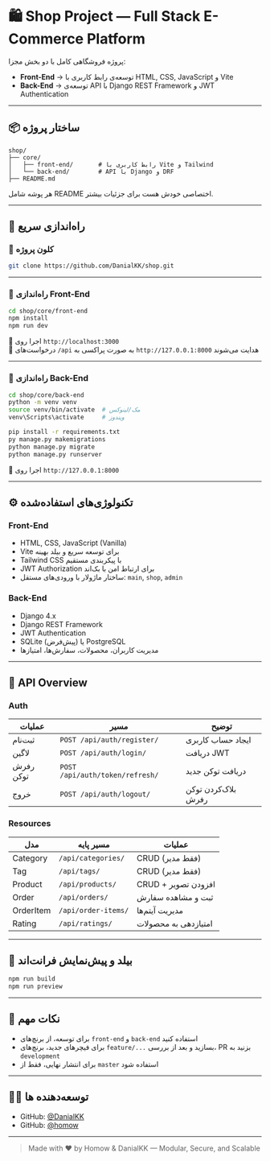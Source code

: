 # 🛍️ Shop Project — Full Stack E-Commerce Platform

پروژه فروشگاهی کامل با دو بخش مجزا:

- **Front-End** → توسعه‌ی رابط کاربری با HTML, CSS, JavaScript و Vite  
- **Back-End** → توسعه‌ی API با Django REST Framework و JWT Authentication

---

## 📦 ساختار پروژه

```
shop/
├── core/
│   ├── front-end/       # رابط کاربری با Vite و Tailwind
│   └── back-end/        # API با Django و DRF
├── README.md            
```

هر پوشه شامل README اختصاصی خودش هست برای جزئیات بیشتر.

---

## 🚀 راه‌اندازی سریع

### 🔹 کلون پروژه

```bash
git clone https://github.com/DanialKK/shop.git
```

---

### 🔹 راه‌اندازی Front-End

```bash
cd shop/core/front-end
npm install
npm run dev
```

📡 اجرا روی `http://localhost:3000`  
🔗 درخواست‌های `/api` به صورت پراکسی به `http://127.0.0.1:8000` هدایت می‌شوند

---

### 🔹 راه‌اندازی Back-End

```bash
cd shop/core/back-end
python -m venv venv
source venv/bin/activate  # مک/لینوکس
venv\Scripts\activate     # ویندوز

pip install -r requirements.txt
py manage.py makemigrations
python manage.py migrate
python manage.py runserver
```

📡 اجرا روی `http://127.0.0.1:8000`

---

## ⚙️ تکنولوژی‌های استفاده‌شده

### Front-End

- HTML, CSS, JavaScript (Vanilla)
- Vite برای توسعه سریع و بیلد بهینه
- Tailwind CSS با پیکربندی مستقیم
- JWT Authorization برای ارتباط امن با بک‌اند
- ساختار ماژولار با ورودی‌های مستقل: `main`, `shop`, `admin`

### Back-End

- Django 4.x
- Django REST Framework
- JWT Authentication
- SQLite (پیش‌فرض) یا PostgreSQL
- مدیریت کاربران، محصولات، سفارش‌ها، امتیازها

---

## 📡 API Overview

### Auth

| عملیات    | مسیر                            | توضیح               |
|-----------|---------------------------------|---------------------|
| ثبت‌نام   | `POST /api/auth/register/`      | ایجاد حساب کاربری   |
| لاگین     | `POST /api/auth/login/`         | دریافت JWT          |
| رفرش توکن | `POST /api/auth/token/refresh/` | دریافت توکن جدید    |
| خروج      | `POST /api/auth/logout/`        | بلاک‌کردن توکن رفرش |

### Resources

| مدل       | مسیر پایه           | عملیات               |
|-----------|---------------------|----------------------|
| Category  | `/api/categories/`  | CRUD (فقط مدیر)      |
| Tag       | `/api/tags/`        | CRUD (فقط مدیر)      |
| Product   | `/api/products/`    | CRUD + افزودن تصویر  |
| Order     | `/api/orders/`      | ثبت و مشاهده سفارش   |
| OrderItem | `/api/order-items/` | مدیریت آیتم‌ها       |
| Rating    | `/api/ratings/`     | امتیازدهی به محصولات |

---

## 🧱 بیلد و پیش‌نمایش فرانت‌اند

```bash
npm run build
npm run preview
```

---

## 📌 نکات مهم

- برای توسعه، از برنچ‌های `front-end` و `back-end` استفاده کنید  
- برای فیچرهای جدید، برنچ‌های `feature/...` بسازید و بعد از بررسی، PR بزنید به `development`  
- برای انتشار نهایی، فقط از `master` استفاده شود

---

## 👨‍💻 توسعه‌دهنده ها

- GitHub: [@DanialKK](https://github.com/DanialKK)
- GitHub: [@homow](https://github.com/homow)

---

> Made with ❤️ by Homow & DanialKK — Modular, Secure, and Scalable
